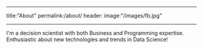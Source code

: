 -------
title:"About"
permalink:/about/
header:
  image:"/images/fb.jpg"
  
 -----
 
 I'm a decision scientist with both Business and Programming expertise.
 Enthusiastic about new technologies and trends in Data Science!
 